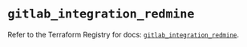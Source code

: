 # `gitlab_integration_redmine`

Refer to the Terraform Registry for docs: [`gitlab_integration_redmine`](https://registry.terraform.io/providers/gitlabhq/gitlab/18.0.0/docs/resources/integration_redmine).
